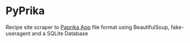 # PyPrika
Recipe site scraper to <a href="https://www.paprikaapp.com">Paprika App</a> file format using BeautifulSoup, fake-useragent and a SQLite Database

